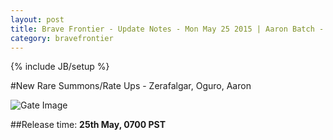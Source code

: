 ```yaml
---
layout: post
title: Brave Frontier - Update Notes - Mon May 25 2015 | Aaron Batch - First Half
category: bravefrontier
---
```


{% include JB/setup %}

#New Rare Summons/Rate Ups - Zerafalgar, Oguro, Aaron

![Gate Image](http://i.imgur.com/hFfnUvw.png)

##Release time: **25th May, 0700 PST**